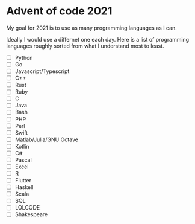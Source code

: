 # Advent of code 2021

My goal for 2021 is to use as many programming languages as I can.

Ideally I would use a differnet one each day. Here is a list of programming languages roughly
sorted from what I understand most to least.

- [ ] Python
- [ ] Go
- [ ] Javascript/Typescript
- [ ] C++
- [ ] Rust
- [ ] Ruby
- [ ] C
- [ ] Java
- [ ] Bash
- [ ] PHP
- [ ] Perl
- [ ] Swift
- [ ] Matlab/Julia/GNU Octave
- [ ] Kotlin
- [ ] C#
- [ ] Pascal
- [ ] Excel
- [ ] R
- [ ] Flutter
- [ ] Haskell
- [ ] Scala
- [ ] SQL
- [ ] LOLCODE
- [ ] Shakespeare
